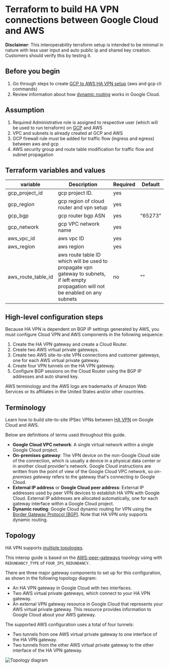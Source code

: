 # Terraform to build HA VPN connections between Google Cloud and AWS

**Disclaimer**: This interoperability terraform setup is intended to be minimal in
nature with less user input and auto public ip and shared key creation. Customers should verify this by testing it.

## Before you begin
1.  Go through steps to create [GCP to AWS HA VPN setup](https://cloud.google.com/architecture/build-ha-vpn-connections-google-cloud-aws) (aws and gcp cli commands)
1.  Review information about how
    [dynamic routing](https://cloud.google.com/network-connectivity/docs/vpn/concepts/choosing-networks-routing#dynamic-routing)
    works in Google Cloud.

## Assumption

1.  Required Administrative role is assigned to respective user (which will be used to run terraform) on [GCP](https://cloud.google.com/architecture/build-ha-vpn-connections-google-cloud-aws#before-you-begin) and AWS
1.  VPC and subnets is already created at GCP and AWS
1.  GCP firewall rule must be added for traffic flow (ingress and egress) between aws and gcp
1.  AWS security group and route table modification for traffic flow and subnet propagation

## Terraform variables and values

| variable           | Description                                                                                                                             | Required | Default |
| ------------------ | --------------------------------------------------------------------------------------------------------------------------------------- | -------- | ------- |
| gcp_project_id     | gcp project ID.                                                                                                                         | yes      |         |
| gcp_region         | gcp region of cloud router and vpn setup                                                                                                | yes      |         |
| gcp_bgp            | gcp router bgp ASN                                                                                                                      | yes      | "65273" |
| gcp_network        | gcp VPC network name                                                                                                                    | yes      |         |
| aws_vpc_id         | aws vpc ID                                                                                                                              | yes      |         |
| aws_region         | aws region                                                                                                                              | yes      |         |
| aws_route_table_id | aws route table ID which will be used to propagate vpn gateway to subnets, if left empty propagation will not be enabled on any subnets | no       | ""      |

## High-level configuration steps

Because HA VPN is dependent on BGP IP settings generated by AWS, you must configure Cloud VPN and AWS components in the following sequence:

1.  Create the HA VPN gateway and create a Cloud Router.
1.  Create two AWS virtual private gateways.
1.  Create two AWS site-to-site VPN connections and customer gateways, one for each AWS virtual private gateway.
1.  Create four VPN tunnels on the HA VPN gateway.
1.  Configure BGP sessions on the Cloud Router using the BGP IP addresses and auto shared key.

AWS terminology and the AWS logo are trademarks of Amazon Web Services or its affiliates
in the United States and/or other countries.

## Terminology
Learn how to build site-to-site IPSec VPNs between [HA VPN](https://cloud.google.com/network-connectivity/docs/vpn/) on Google Cloud and AWS.

Below are definitions of terms used throughout this guide.

- **Google Cloud VPC network**: A single virtual network within a single Google Cloud project.
- **On-premises gateway**: The VPN device on the non-Google Cloud side of the
  connection, which is usually a device in a physical data center or in
  another cloud provider's network. Google Cloud instructions are written from the
  point of view of the Google Cloud VPC network, so _on-premises gateway_ refers to the
  gateway that's connecting _to_ Google Cloud.
- **External IP address** or **Google Cloud peer address**: External IP
  addresses used by peer VPN devices to establish HA VPN with Google Cloud.
  External IP addresses are allocated automatically, one for each gateway interface within a
  Google Cloud project.
- **Dynamic routing**: Google Cloud dynamic routing for VPN using the
  [Border Gateway Protocol (BGP)](https://wikipedia.org/wiki/Border_Gateway_Protocol).
  Note that HA VPN only supports dynamic routing.

## Topology

HA VPN supports [multiple topologies](https://cloud.google.com/network-connectivity/docs/vpn/concepts/topologies).

This interop guide is based on the
[AWS-peer-gateways](https://cloud.google.com/vpn/docs/concepts/topologies#aws_peer_gateways) topology
using with `REDUNDANCY_TYPE` of `FOUR_IPS_REDUNDANCY`.

There are three major gateway components to set up for this configuration, as shown in the following topology diagram:

- An HA VPN gateway in Google Cloud with two interfaces.
- Two AWS virtual private gateways, which connect to your HA VPN gateway.
- An external VPN gateway resource in Google Cloud that represents your AWS virtual private gateway. This resource provides
  information to Google Cloud about your AWS gateway.

The supported AWS configuration uses a total of four tunnels:

- Two tunnels from one AWS virtual private gateway to one interface of the HA VPN gateway.
- Two tunnels from the other AWS virtual private gateway to the other interface of the HA VPN gateway.

![Topology diagram](https://storage.googleapis.com/gcp-community/tutorials/using-ha-vpn-with-aws/gcp-aws-ha-vpn-topology.png)


